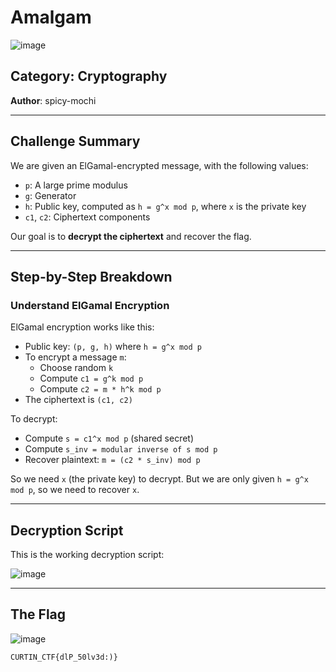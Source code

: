 # Amalgam
![image](https://github.com/user-attachments/assets/66c62696-83cb-4f44-9d1c-ea830a757bfa)

## Category: Cryptography  
**Author**: spicy-mochi

---

## Challenge Summary

We are given an ElGamal-encrypted message, with the following values:

- `p`: A large prime modulus  
- `g`: Generator  
- `h`: Public key, computed as `h = g^x mod p`, where `x` is the private key  
- `c1`, `c2`: Ciphertext components  

Our goal is to **decrypt the ciphertext** and recover the flag.

---

## Step-by-Step Breakdown

### Understand ElGamal Encryption

ElGamal encryption works like this:

- Public key: `(p, g, h)` where `h = g^x mod p`
- To encrypt a message `m`:
  - Choose random `k`
  - Compute `c1 = g^k mod p`
  - Compute `c2 = m * h^k mod p`
- The ciphertext is `(c1, c2)`

To decrypt:
- Compute `s = c1^x mod p` (shared secret)
- Compute `s_inv = modular inverse of s mod p`
- Recover plaintext: `m = (c2 * s_inv) mod p`

So we need `x` (the private key) to decrypt. But we are only given `h = g^x mod p`, so we need to recover `x`.

---

## Decryption Script

This is the working decryption script:

![image](https://github.com/user-attachments/assets/61081186-dada-4c38-9dc8-c3075f675a0d)

---

## The Flag

![image](https://github.com/user-attachments/assets/59ec03ff-648e-4029-812d-a13a3ef188fb)

```text
CURTIN_CTF{dlP_50lv3d:)}
